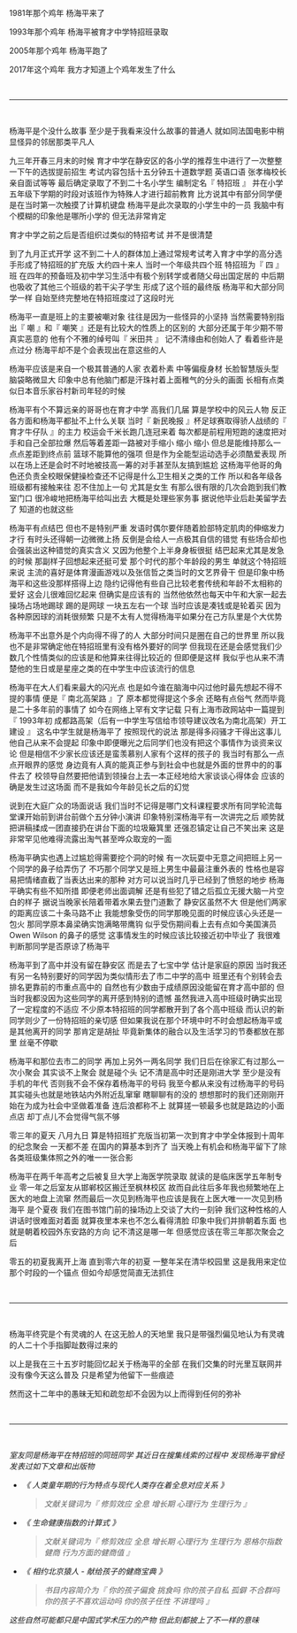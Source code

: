 1981年那个鸡年 杨海平来了

1993年那个鸡年 杨海平被育才中学特招班录取

2005年那个鸡年 杨海平跑了

2017年这个鸡年 我方才知道上个鸡年发生了什么

<br />

* * *

<br />

杨海平是个没什么故事 至少是于我看来没什么故事的普通人 就如同法国电影中稍显怪异的邻居那类平凡人

九三年开春三月末的时候 育才中学在静安区的各小学的推荐生中进行了一次整整一下午的选拔提前招生 考试内容包括十五分钟五十道数学题 英语口语 张孝梅校长亲自面试等等 最后确定录取了不到二十名小学生 编制定名『 特招班 』 并在小学五年级下学期的时段对该班作为特殊人才进行超前教育 比方说其中有部分同学便是在当时第一次触摸了计算机键盘 杨海平是此次录取的小学生中的一员 我脑中有个模糊的印象他是哪所小学的 但无法非常肯定

育才中学之前之后是否组织过类似的特招考试 并不是很清楚

到了九月正式开学 这不到二十人的群体加上通过常规考试考入育才中学的高分选手形成了特招班的扩充版 大约四十来人 当时一个年级共四个班 特招班为『 四 』班 在四年的预备班及初中学习生活中有极个别转学或者随父母出国定居的 中后期也吸收了其他三个班级的若干尖子学生 形成了这个班的最终版 杨海平和大部分同学一样 自始至终完整地在特招班度过了这段时光

杨海平一直是班上的主要被嘲对象 往往是因为一些怪异的小坚持 当然需要特别指出『 嘲 』和『 嘲笑 』还是有比较大的性质上的区别的 大部分还属于年少期不带真实恶意的 他有个不雅的绰号叫『 米田共 』 记不清缘由和创始人了 看着些许是点过分 杨海平却不是个会表现出在意这些的人

杨海平应该是来自一个极其普通的人家 衣着朴素 中等偏瘦身材 长脸智慧版头型 脑袋略微显大 印象中总有他脑门都是汗珠衬着上面稚气的分头的画面 长相有点类似日本音乐家谷村新司年轻的时候

杨海平有个不算远亲的哥哥也在育才中学 高我们几届 算是学校中的风云人物 反正各方面和杨海平都扯不上什么关联 当时『 新民晚报 』杯足球赛取得骄人战绩的『 育才牛仔队 』的主力 校运会千米长跑几连冠来着 每次都是前程用短跑的速度把对手和自己全部拉爆 然后等着差距一路被对手缩小 缩小 缩小 但总是能维持那么一点点差距到终点前 篮球不能算他的强项 但是作为全能型运动选手必须酷爱表现 所以在场上还是会时不时地被技高一筹的对手甚至队友搞到尴尬 这杨海平他哥的角色还负责全校眼保健操检查还不记得是什么卫生相关之类的工作 所以和各年级各班级都有接触来往 忍不住加上一句 尤其是女生 有那么很有限的几次会跑到我们教室门口 很冷峻地把杨海平给叫出去 大概是处理些家务事 据说他毕业后赴美留学去了 知道的也就这些

杨海平有点结巴 但也不是特别严重 发语时偶尔要伴随着脸部特定肌肉的伸缩发力才行 有时头还得朝一边微微上扬 反倒是会给人一点极其自信的错觉 有些场合却也会强装出这种错觉的真实含义 又因为他整个上半身身板很挺 结巴起来尤其是发急的时候 那副样子回想起来还挺可爱 那个时代的那个年龄段的男生 单就这个特招班来说 主流的喜好是体育漫画游戏以及张信哲之类当时的文艺界骨干 但是印象中杨海平和这些没那样搭得上边 隐约记得他有些自己比较老套传统和年龄不太相称的爱好 这会儿很难回忆起来 但确实是应该有的 当然他依然也每天中午和大家一起去操场占场地踢球 踢的是网球 一块五左右一个球 当时应该是凑钱或是轮着买 因为各种原因球的消耗很频繁 只是不太有人觉得杨海平如果分在己方队里是个大优势

杨海平不出意外是个内向得不得了的人 大部分时间只是圈在自己的世界里 所以我也不是非常确定他在特招班里有没有格外要好的同学 但我现在还是会感觉我们少数几个性情类似的应该是和他算来往得比较近的 但即便是这样 我似乎也从来不清楚他的生日或是星座之类的在中学生中应该流行的信息

杨海平在大人们看来最大的闪光点 也是如今谁在脑海中闪过他时最先想起不得不提的事情 便是『 南北高架路 』了 原本都觉得提这个多余 还略有点俗气 然而毕竟是二十多年前的事情了 如今在网络上罕有文字记载 只有上海市政网站中一篇提到『 1993年初 成都路高架（后有一中学生写信给市领导建议改名为南北高架）开工建设 』 这名中学生就是杨海平了 按照现代的说法 那是得多闷骚才干得出这事儿 他自己从来不会提起 印象中即便曝光之后同学们也没有把这个事情作为谈资来议论 但是相信不少家长应该还是蛮羡慕别人家有个这样的孩子的 我当时有那么一点点开眼界的感觉 身边竟有人真的能真正参与到社会中也就是外面的世界中的的事件去了 校领导自然要把他请到领操台上去一本正经地给大家谈谈心得体会 应该的确是发生过这场面 而不是我如今年龄见长之后的幻觉

说到在大庭广众的场面说话 我们当时不记得是哪门文科课程要求所有同学轮流每堂课开始前到讲台前做个五分钟小演讲 印象特别深杨海平有一次讲完之后 顺势就把讲稿揉成一团直接扔在讲台下面的垃圾簸箕里 还强忍镇定让自己不笑出来 这是非常罕见他难得流露出淘气甚至哗众取宠的一面

杨海平确实也遇上过尴尬得需要挖个洞的时候 有一次玩耍中无意之间把班上另一个同学的鼻子给弄伤了 不巧那个同学又是班上男生中最最注重外表的 性格也是容易把情绪直截了当表达出来的那种 对方可以说当时几乎已经到了愤怒的地步 杨海平确实有些不知所措 即便老师出面调解 还是有些犯了错之后孤立无援大脑一片空白的样子 据说当晚家长陪着带着水果去登门道歉了 静安区虽然不大 但是他们两家的距离应该二十条马路不止 我能想象受伤的同学那晚见面的时候应该心头还是一包火 那同学原本鼻梁确实饱满略带鹰钩 似乎受伤期间看上去有点如今美国演员 Owen Wilson 的鼻子的感觉 这事情发生的时候应该比较接近初中毕业了 我很难判断那同学是否原谅了杨海平

杨海平到了高中并没有留在静安区 而是去了七宝中学 估计是家庭的原因 当时我还有另一名特别要好的同学因为类似情形去了市二中学的高中 班里还有个别转会去排名更靠前的市重点高中的 自然也有少数由于成绩原因没能留在育才高中部的 但当时我都没因为这些同学的离开感到特别的遗憾 虽然我进入高中班级时确实出现了一定程度的不适应 不少原本特招班的同学都散开到了各个高中班级 而认识的新同学则少了一份特招班的亲切感 但如果我说在那个环境中时不时会想起杨海平或是其他离开的同学 那肯定是胡扯 毕竟新集体的融合以及生活学习的节奏都放在那里 丝毫不停歇

杨海平和那位去市二的同学 再加上另外一两名同学 我们日后在徐家汇有过那么一次小聚会 其实谈不上聚会 就是碰个头 记不清是高中时还是刚进大学 至少是没有手机的年代 否则我不会不保存着杨海平的号码 我至今都从来没有过杨海平的号码 其实碰头也就是地铁站内外附近乱窜窜 瞎聊聊有的没的 想想那时的我们还刚刚开始在为成为社会中坚做着准备 连后浪都称不上 就算搓一顿最多也就是路边的小面点店 却丁点儿不会觉得气氛不够

零三年的夏天 八月九日 算是特招班扩充版当初第一次到育才中学全体报到十周年的纪念聚会 一天都不差 在国内的算基本到齐了 当天晚上有机会和杨海平留下了除各类班级集体照之外的唯一一张合影

杨海平在两千年高考之后被复旦大学上海医学院录取 就读的是临床医学五年制专业 零一年之后室友从邯郸校区搬迁至枫林校区 故而自此往后多年我也频繁地在上医大的地盘上流窜 然而最后一次见到杨海平也应该是我在上医大唯一一次见到杨海平 是个夏夜 我们在图书馆门前的操场边上交谈了大约一刻钟 我们这种性格的人讲话时很难面对着面 就算夜里本来也不怎么看得清脸 印象中我们并排朝着东面 也就是朝着校园外东安路的方向 记不清这是哪一年 但感觉应该在零三年那次聚会之后

零五的初夏我离开上海 直到零六年的初夏 一整年呆在清华校园里 这是我用来定位那个时段的一个锚点 但如今却感觉简直无法抓住

<br />

* * *

<br />
 
杨海平终究是个有灵魂的人 在这无脸人的天地里 我只是带强烈偏见地认为有灵魂的人二十个手指脚趾数得过来的

以上是我在三十五岁时能回忆起关于杨海平的全部 在我们交集的时光里互联网并没有像今天这么普及 只是希望为他留下一些痕迹

然而这十二年中的愚昧无知和疏忽却不会因为以上而得到任何的弥补

<br />

* * *

<br />

_室友同是杨海平在特招班的同班同学 其近日在搜集线索的过程中 发现杨海平曾经发表过如下文章和出版物_

* _《 人类童年期的行为特点与现代人类存在着全息对应关系 》_

  > _文献关键词为『 修剪效应 全息 增长期 心理行为 生理行为 』_
* _《 生命健康指数的计算式 》_

  >_文献关键词为『 修剪效应 全息 增长期 心理行为 生理行为 恩格尔指数 健商 行为方面的健商值 』_
* _《 相约北京猿人 - 献给孩子的健商宝典 》_

  > _书目内容简介为『 你的孩子偏食 挑食吗 你的孩子自私 孤僻 不合群吗 你的孩子不喜欢运动吗 你的孩子任性 不讲理吗 』_

_这些自然可能都只是中国式学术压力的产物 但此刻都披上了不一样的意味_
